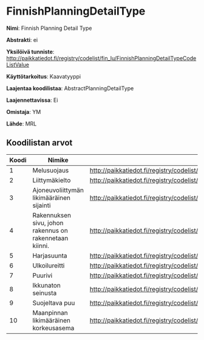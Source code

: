 # FinnishPlanningDetailType

**Nimi**: Finnish Planning Detail Type

**Abstrakti**: ei

**Yksilöivä tunniste**: http://paikkatiedot.fi/registry/codelist/fin_lu/FinnishPlanningDetailTypeCodeListValue

**Käyttötarkoitus**: Kaavatyyppi

**Laajentaa koodilistaa**: AbstractPlanningDetailType

**Laajennettavissa**: Ei

**Omistaja**: YM

**Lähde**: MRL

## Koodilistan arvot

Koodi     | Nimike           | Tunniste
-----------|------------------|------------
 1       | Melusuojaus   | http://paikkatiedot.fi/registry/codelist/fin_lu/FinnishPlanningDetailTypeCodeListValue/1
 2       | Liittymäkielto   | http://paikkatiedot.fi/registry/codelist/fin_lu/FinnishPlanningDetailTypeCodeListValue/2 
 3       | Ajoneuvoliittymän likimääräinen sijainti   | http://paikkatiedot.fi/registry/codelist/fin_lu/FinnishPlanningDetailTypeCodeListValue/3
 4       | Rakennuksen sivu, johon rakennus on rakennetaan kiinni.   | http://paikkatiedot.fi/registry/codelist/fin_lu/FinnishPlanningDetailTypeCodeListValue/4
 5       | Harjasuunta   | http://paikkatiedot.fi/registry/codelist/fin_lu/FinnishPlanningDetailTypeCodeListValue/5
 6       | Ulkoilureitti   | http://paikkatiedot.fi/registry/codelist/fin_lu/FinnishPlanningDetailTypeCodeListValue/6
 7       | Puurivi   | http://paikkatiedot.fi/registry/codelist/fin_lu/FinnishPlanningDetailTypeCodeListValue/7
 8       | Ikkunaton seinusta   | http://paikkatiedot.fi/registry/codelist/fin_lu/FinnishPlanningDetailTypeCodeListValue/8
 9       | Suojeltava puu   | http://paikkatiedot.fi/registry/codelist/fin_lu/FinnishPlanningDetailTypeCodeListValue/9
 10       | Maanpinnan likimääräinen korkeusasema   | http://paikkatiedot.fi/registry/codelist/fin_lu/FinnishPlanningDetailTypeCodeListValue/10
